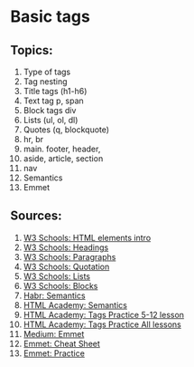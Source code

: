 # Basic tags

## Topics:

1. Type of tags
2. Tag nesting
3. Title tags (h1-h6)
4. Text tag p, span
5. Block tags div
6. Lists (ul, ol, dl)
7. Quotes (q, blockquote)
8. hr, br
9. main.  footer, header,
10. aside, article, section
11. nav
12. Semantics
13. Emmet


## Sources:

1. [W3 Schools: HTML elements intro](https://www.w3schools.com/html/html_elements.asp)
2. [W3 Schools: Headings](https://www.w3schools.com/html/html_headings.asp)
3. [W3 Schools: Paragraphs](https://www.w3schools.com/html/html_paragraphs.asp)
4. [W3 Schools: Quotation](https://www.w3schools.com/html/html_quotation_elements.asp)
5. [W3 Schools: Lists](https://www.w3schools.com/html/html_lists.asp)
6. [W3 Schools: Blocks](https://www.w3schools.com/html/html_blocks.asp)
7. [Habr: Semantics](https://habr.com/ru/company/htmlacademy/blog/546500/)
8. [HTML Academy: Semantics](https://htmlacademy.ru/blog/boost/frontend/semantics)
9. [HTML Academy: Tags Practice 5-12 lesson](https://htmlacademy.ru/courses/299)
10. [HTML Academy: Tags Practice All lessons](https://htmlacademy.ru/courses/301)
11. [Medium: Emmet](https://medium.com/@kartik2406/web-development-with-vs-code-part-1-emmet-6af80f0f630c)
12. [Emmet: Cheat Sheet](https://docs.emmet.io/cheat-sheet/)
13. [Emmet: Practice](https://epixx.github.io/emmet/)
